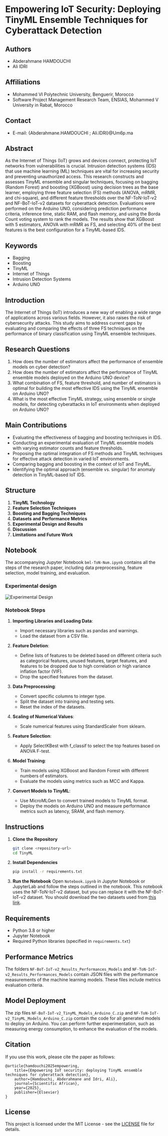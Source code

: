 # Empowering IoT Security: Deploying TinyML Ensemble Techniques for Cyberattack Detection

## Authors
- Abderahmane HAMDOUCHI
- Ali IDRI

## Affiliations
- Mohammed VI Polytechnic University, Benguerir, Morocco
- Software Project Management Research Team, ENSIAS, Mohammed V University in Rabat, Morocco

## Contact
- E-mail: {Abderahmane.HAMDOUCHI ; Ali.IDRI}@Um6p.ma

## Abstract
As the Internet of Things (IoT) grows and devices connect, protecting IoT networks from vulnerabilities is crucial. Intrusion detection systems (IDS) that use machine learning (ML) techniques are vital for increasing security and preventing unauthorized access. This research constructs and assesses TinyML ensemble and singular techniques, focusing on bagging (Random Forest) and boosting (XGBoost) using decision trees as the base learner, employing three feature selection (FS) methods (ANOVA, mRMR, and chi-square), and different feature thresholds over the NF-ToN-IoT-v2 and NF-BoT-IoT-v2 datasets for cyberattack detection. Evaluations were performed on the Arduino UNO, considering prediction performance criteria, inference time, static RAM, and flash memory, and using the Borda Count voting system to rank the models. The results show that XGBoost with 5 estimators, ANOVA with mRMR as FS, and selecting 40% of the best features is the best configuration for a TinyML-based IDS.

## Keywords
- Bagging
- Boosting
- TinyML
- Internet of Things
- Intrusion Detection Systems
- Arduino UNO

## Introduction
The Internet of Things (IoT) introduces a new way of enabling a wide range of applications across various fields. However, it also raises the risk of cybersecurity attacks. This study aims to address current gaps by evaluating and comparing the effects of three FS techniques on the performance of binary classification using TinyML ensemble techniques.

## Research Questions
1. How does the number of estimators affect the performance of ensemble models on cyber detection?
2. How does the number of estimators affect the performance of TinyML ensemble models deployed on the Arduino UNO device?
3. What combination of FS, feature threshold, and number of estimators is optimal for building the most effective IDS using the TinyML ensemble on Arduino UNO?
4. What is the most effective TinyML strategy, using ensemble or single models, for detecting cyberattacks in IoT environments when deployed on Arduino UNO?

## Main Contributions
- Evaluating the effectiveness of bagging and boosting techniques in IDS.
- Conducting an experimental evaluation of TinyML ensemble models with varying estimator counts and feature thresholds.
- Proposing the optimal integration of FS methods and TinyML techniques for effective attack detection in varied IoT environments.
- Comparing bagging and boosting in the context of IoT and TinyML.
- Identifying the optimal approach (ensemble vs. singular) for anomaly detection in TinyML-based IoT IDS.

## Structure
1. **TinyML Technology**
2. **Feature Selection Techniques**
3. **Boosting and Bagging Techniques**
4. **Datasets and Performance Metrics**
5. **Experimental Design and Results**
6. **Discussion**
7. **Limitations and Future Work**

## Notebook
The accompanying Jupyter Notebook `bml-ToN-Num.ipynb` contains all the steps of the research paper, including data preprocessing, feature selection, model training, and evaluation.

### Experimental design

![Experimental Design](experimental_design.png)

### Notebook Steps
1. **Importing Libraries and Loading Data**:
    - Import necessary libraries such as pandas and warnings.
    - Load the dataset from a CSV file.

2. **Feature Deletion**:
    - Define lists of features to be deleted based on different criteria such as categorical features, unused features, target features, and features to be dropped due to high correlation or high variance inflation factor (VIF).
    - Drop the specified features from the dataset.

3. **Data Preprocessing**:
    - Convert specific columns to integer type.
    - Split the dataset into training and testing sets.
    - Reset the index of the datasets.

4. **Scaling of Numerical Values**:
    - Scale numerical features using StandardScaler from sklearn.

5. **Feature Selection**:
    - Apply SelectKBest with f_classif to select the top features based on ANOVA F-test.

6. **Model Training**:
    - Train models using XGBoost and Random Forest with different numbers of estimators.
    - Evaluate the models using metrics such as MCC and Kappa.

7. **Convert Models to TinyML**:
    - Use MicroMLGen to convert trained models to TinyML format.
    - Deploy the models on Arduino UNO and measure performance metrics such as latency, SRAM, and flash memory.

## Instructions
1. **Clone the Repository**
   ```sh
   git clone <repository-url>
   cd TinyML
   ```

2. **Install Dependencies**
   ```sh
   pip install -r requirements.txt
   ```

3. **Run the Notebook**
Open `Notebook.ipynb` in Jupyter Notebook or JupyterLab and follow the steps outlined in the notebook. This notebook uses the NF-ToN-IoT-v2 dataset, but you can replace it with the NF-BoT-IoT-v2 dataset. You should download the two datasets used from [this link](https://staff.itee.uq.edu.au/marius/NIDS_datasets/).


## Requirements
- Python 3.8 or higher
- Jupyter Notebook
- Required Python libraries (specified in `requirements.txt`)
## Performance Metrics
The folders `NF-BoT-IoT-v2_Results_Performances_Models` and `NF-ToN-IoT-v2_Results_Performances_Models` contain JSON files with the performance measurements of the machine learning models. These files include metrics evaluation criteria.
## Model Deployment
The zip files `NF-BoT-IoT-v2_TinyML_Models_Arduino_C.zip` and `NF-ToN-IoT-v2_TinyML_Models_Arduino_C.zip` contain the code for all generated models to deploy on Arduino. You can perform further experimentation, such as measuring energy consumption, to enhance the evaluation of the models.

## Citation
If you use this work, please cite the paper as follows:
```
@article{hamdouchi2025empowering,
    title={Empowering IoT security: deploying TinyML ensemble techniques for cyberattack detection},
    author={Hamdouchi, Abderahmane and Idri, Ali},
    journal={Scientific African},
    year={2025},
    publisher={Elsevier}
}
```

## License
This project is licensed under the MIT License - see the [LICENSE](LICENSE) file for details.